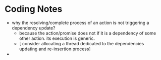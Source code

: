 # Coding Notes
- why the resolving/complete process of an action is not triggering a dependency update?
  - because the action/promise does not if it is a dependency of some other action. its execution is generic.
  - [ consider allocating a thread dedicated to the dependencies updating and re-insertion process]
-